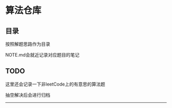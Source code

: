 算法仓库
====

## 目录

按照解题思路作为目录

NOTE.md会就近记录对应题目的笔记

## TODO

这里还会记录一下非leetCode上的有意思的算法题

抽空解决后会进行归档

--------------------------------------------------
